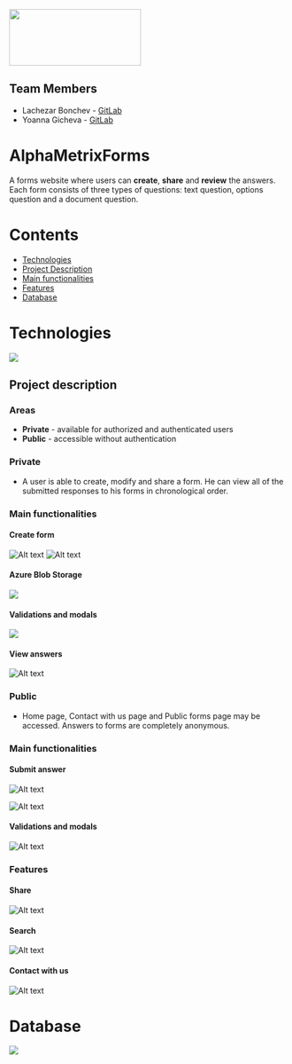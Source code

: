 <img src="/Images/alphametrixlogo.png"  width="238" height="102">

## Team Members
* Lachezar Bonchev - [GitLab](https://gitlab.com/lachezar.bonchev)
* Yoanna Gicheva - [GitLab](https://gitlab.com/yoanna.gicheva)

# AlphaMetrixForms

A forms website where users can **create**, **share** and **review** the answers.
Each form consists of three types of questions: text question, options question and a document question.

# Contents

- [Technologies](#technologies)
- [Project Description](#project-description)
- [Main functionalities](#main-functionalities)
- [Features](#features)
- [Database](#database)



# Technologies
![](/Images/git-technologies.png)

## Project description
### Areas
* **Private** - available for authorized and authenticated users 
* **Public** -  accessible without authentication

### Private
* A user is able to create, modify and share a form. He can view all of the submitted responses to his forms in chronological order.

### Main functionalities
#### Create form
![Alt text](/Images/textquestion.png)
![Alt text](/Images/optionquestion.png)

#### Azure Blob Storage 
![](/Images/azureblob.png)

#### Validations and modals
![](/Images/success.png)

#### View answers
![Alt text](/Images/download.png)


### Public
* Home page, Contact with us page and Public forms page may be accessed. Answers to forms are completely anonymous.

### Main functionalities
#### Submit answer 

![Alt text](/Images/satisfaction.png)

![Alt text](/Images/upload.png)

#### Validations and modals

![Alt text](/Images/document-restriction.png)

### Features

#### Share

![Alt text](/Images/share.png)

#### Search

![Alt text](/Images/search.png)

#### Contact with us

![Alt text](/Images/contactwithus.png)


# Database
![](/Images/Database.png)



